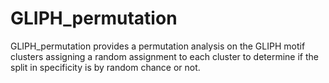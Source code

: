# GLIPH_permutation
GLIPH_permutation provides a permutation analysis on the GLIPH motif clusters assigning a random assignment to each cluster to determine if the split in specificity is by random chance or not.
